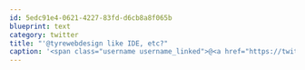 ```yaml
---
id: 5edc91e4-0621-4227-83fd-d6cb8a8f065b
blueprint: text
category: twitter
title: "'@tyrewebdesign like IDE, etc?"
caption: '<span class="username username_linked">@<a href="https://twitter.com/tyrewebdesign" title="Dylan Tyre">tyrewebdesign</a></span> like IDE, etc?'
---
```

